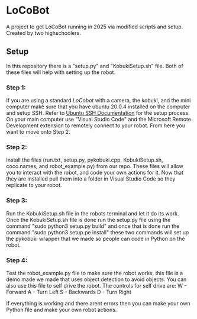 # LoCoBot
A project to get LoCoBot running in 2025 via modified scripts and setup. Created by two highschoolers.

## Setup
In this repository there is a "setup.py" and "KobukiSetup.sh" file. Both of these files will help with setting up the robot.

### Step 1:
  If you are using a standard _LoCobot_ with a camera, the kobuki, and the mini computer make sure that you have ubuntu 20.0.4 installed on the computer and setup SSH.
  Refer to [Ubuntu SSH Documentation](https://documentation.ubuntu.com/server/how-to/security/openssh-server/index.html) for the setup process. On your main computer use "Visual Studio Code" and the Microsoft Remote Development extension to remotely connect to your robot.   From here you want to move onto Step 2.
### Step 2:
  Install the files (run.txt, setup.py, pykobuki.cpp, KobukiSetup.sh, coco.names, and robot_example.py) from our repo. These files will allow you to interact with the robot, and code your own actions for it. Now that they are installed pull them into a folder in
  Visual Studio Code so they replicate to your robot.
### Step 3:
  Run the KobukiSetup.sh file in the robots terminal and let it do its work. Once the KobukiSetup.sh file is done run the setup.py file using the command "sudo python3 setup.py build" and once that is done run the command "sudo python3 setup.pe install" these two commands
  will set up the pykobuki wrapper that we made so people can code in Python on the robot.
### Step 4:
  Test the robot_example.py file to make sure the robot works, this file is a demo made we made that uses object detection to avoid objects. You can also use this file to self drive the robot. 
  The controls for self drive are:
    W - Forward
    A - Turn Left
    S - Backwards
    D - Turn Right
    
  If everything is working and there arent errors then you can make your own Python file and make your own robot actions.
